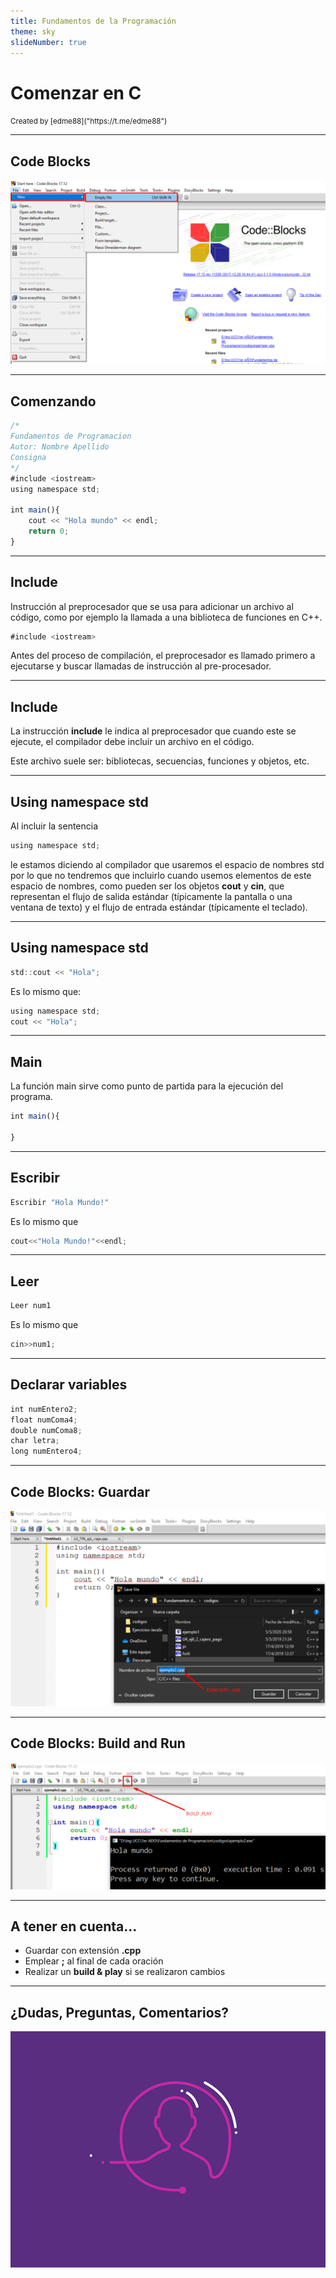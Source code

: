 ```yaml
---
title: Fundamentos de la Programación
theme: sky
slideNumber: true
---
```


# Comenzar en C
<small>
Created by <i class="fab fa-telegram"></i>
[edme88]("https://t.me/edme88")
</small>

---
## Code Blocks
![Code Blocks](images/U3_programacion/code_blocks_1.png)

---
## Comenzando
````javascript
/*
Fundamentos de Programacion
Autor: Nombre Apellido
Consigna
*/
#include <iostream>
using namespace std;

int main(){
    cout << "Hola mundo" << endl;
    return 0;
}
````

---
## Include
Instrucción al preprocesador que se usa para adicionar un archivo al código, como por ejemplo la llamada a una biblioteca 
de funciones en C++.

````javascript
#include <iostream>
````
Antes del proceso de compilación, el preprocesador es llamado primero a ejecutarse y buscar llamadas de instrucción 
al pre-procesador.

---
## Include
La instrucción **include** le indica al preprocesador que cuando este se ejecute, el compilador debe incluir un archivo en el código.

Este archivo suele ser: bibliotecas, secuencias, funciones y objetos, etc.

---
## Using namespace std
Al incluir la sentencia  
````javascript
using namespace std;
````
le estamos diciendo al compilador que usaremos el espacio de nombres std por lo que no tendremos que incluirlo 
cuando usemos elementos de este espacio de nombres, como pueden ser los objetos **cout** y **cin**, que representan el 
flujo de salida estándar (típicamente la pantalla o una ventana de texto) y el flujo de entrada estándar (típicamente el teclado).

---
## Using namespace std
````javascript
std::cout << "Hola";
````
Es lo mismo que:
````javascript
using namespace std;
cout << "Hola";
````

---
## Main
La función main sirve como punto de partida para la ejecución del programa. 
````javascript
int main(){
    
}
````

---
## Escribir
````javascript
Escribir "Hola Mundo!"
````
Es lo mismo que
````javascript
cout<<"Hola Mundo!"<<endl;
````

---
## Leer
````javascript
Leer num1
````
Es lo mismo que
````javascript
cin>>num1;
````

---
## Declarar variables
````javascript
int numEntero2;
float numComa4;
double numComa8;
char letra;
long numEntero4;
````

---
## Code Blocks: Guardar
![Code Blocks](images/U3_programacion/code_blocks_2.png)

---
## Code Blocks: Build and Run
![Code Blocks](images/U3_programacion/code_blocks_3.png)

---
## A tener en cuenta...
* Guardar con extensión **.cpp**
* Emplear **;** al final de cada oración
* Realizar un **build & play** si se realizaron cambios

---
## ¿Dudas, Preguntas, Comentarios?
![DUDAS](images/pregunta.gif)
